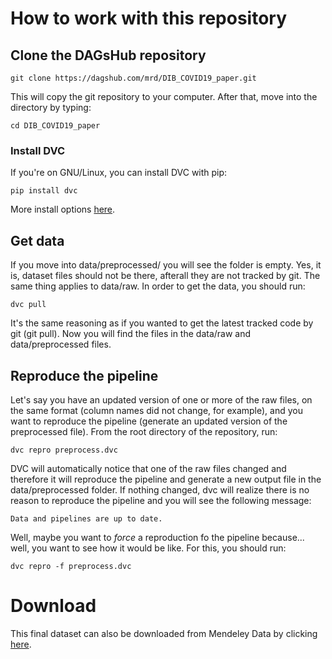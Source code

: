 # How to work with this repository

## Clone the DAGsHub repository
`git clone https://dagshub.com/mrd/DIB_COVID19_paper.git`

This will copy the git repository to your computer. After that, move into the
directory by typing:

`cd DIB_COVID19_paper`

### Install DVC
If you're on GNU/Linux, you can install DVC with pip:

`pip install dvc`

More install options [here](https://dvc.org/doc/install).

## Get data
If you move into data/preprocessed/ you will see the folder is empty. Yes, it
is, dataset files should not be there, afterall they are not tracked by git. The
same thing applies to data/raw. In order to get the data, you should run:

`dvc pull`

It's the same reasoning as if you wanted to get the latest tracked code by git
(git pull). Now you will find the files in the data/raw and data/preprocessed
files.

## Reproduce the pipeline
Let's say you have an updated version of one or more of the raw files, on the
same format (column names did not change, for example), and you want to
reproduce the pipeline (generate an updated version of the preprocessed file).
From the root directory of the repository, run:

`dvc repro preprocess.dvc`

DVC will automatically notice that one of the raw files changed and therefore it
will reproduce the pipeline and generate a new output file in the
data/preprocessed folder. If nothing changed, dvc will realize there is no
reason to reproduce the pipeline and you will see the following message:

`Data and pipelines are up to date.`

Well, maybe you want to *force* a reproduction fo the pipeline because... well,
you want to see how it would be like. For this, you should run:

`dvc repro -f preprocess.dvc`

# Download
This final dataset can also be downloaded from Mendeley Data by clicking [here](https://data.mendeley.com/datasets/tggrsbz3bb/6).



